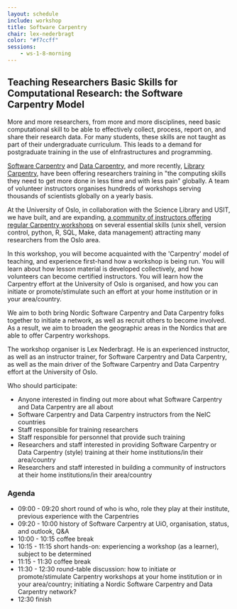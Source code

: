 ```yaml
---
layout: schedule
include: workshop
title: Software Carpentry
chair: lex-nederbragt
color: "#f7ccff"
sessions:
    - ws-1-8-morning
---
```



## Teaching Researchers Basic Skills for Computational Research: the Software Carpentry Model

More and more researchers, from more and more disciplines, need basic
computational skill to be able to effectively collect, process, report on, and
share their research data. For many students, these skills are not taught as
part of their undergraduate curriculum. This leads to a demand for postgraduate
training in the use of eInfrastructures and programming.

[Software Carpentry](https://software-carpentry.org) and [Data
Carpentry](http://www.datacarpentry.org), and more recently, [Library
Carpentry](https://librarycarpentry.github.io/), have been offering researchers
training in "the computing skills they need to get more done in less time and
with less pain" globally. A  team of volunteer instructors organises hundreds
of workshops serving thousands of scientists globally on a yearly basis.

At the University of Oslo, in collaboration with the Science Library and USIT,
we have built, and are expanding, [a community of instructors offering regular
Carpentry workshops](http://uio.no/carpentry) on several essential skills (unix
shell, version control, python, R, SQL, Make, data management) attracting many
researchers from the Oslo area.

In this workshop, you will become acquainted with the 'Carpentry' model of
teaching, and experience first-hand how a workshop is being run. You will learn
about how lesson material is developed collectively, and how volunteers can
become certified instructors. You will learn how the Carpentry effort at the
University of Oslo is organised, and how you can initiate or promote/stimulate
such an effort at your home institution or in your area/country.

We aim to both bring Nordic Software Carpentry and Data Carpentry folks
together to initiate a network, as well as recruit others to become involved.
As a result, we aim to broaden the geographic areas in the Nordics that are
able to offer Carpentry workshops.

The workshop organiser is Lex Nederbragt. He is an experienced instructor, as
well as an instructor trainer, for Software Carpentry and Data Carpentry, as
well as the main driver of the Software Carpentry and Data Carpentry effort at
the University of Oslo.

Who should participate:

* Anyone interested in finding out more about what Software Carpentry and Data Carpentry are all about
* Software Carpentry and Data Carpentry instructors from the NeIC countries
* Staff responsible for training researchers
* Staff responsible for personnel that provide such training
* Researchers and staff interested in providing Software Carpentry or Data Carpentry (style) training at their home institutions/in their area/country
* Researchers and staff interested in building a community of instructors at their home institutions/in their area/country


### Agenda

- 09:00 - 09:20 short round of who is who, role they play at their institute, previous experience with the Carpentries
- 09:20 - 10:00 history of Software Carpentry at UiO, organisation, status, and outlook, Q&A
- 10:00 - 10:15 coffee break
- 10:15 - 11:15 short hands-on: experiencing a workshop (as a learner), subject to be determined
- 11:15 - 11:30 coffee break
- 11:30 - 12:30 round-table discussion: how to initiate or promote/stimulate Carpentry workshops at your home institution or in your area/country; initiating a Nordic Software Carpentry and Data Carpentry network?
- 12:30 finish
